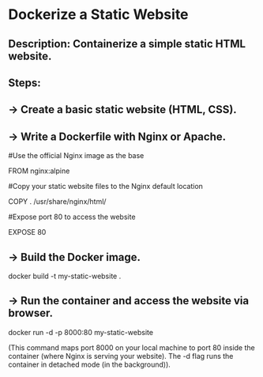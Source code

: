 #  Dockerize a Static Website

## Description: Containerize a simple static HTML website.

## Steps:
## -> Create a basic static website (HTML, CSS).

## -> Write a Dockerfile with Nginx or Apache.
#Use the official Nginx image as the base

FROM nginx:alpine

#Copy your static website files to the Nginx default location

COPY . /usr/share/nginx/html/

#Expose port 80 to access the website

EXPOSE 80

## -> Build the Docker image.

docker build -t my-static-website .

## -> Run the container and access the website via browser.

docker run -d -p 8000:80 my-static-website

(This command maps port 8000 on your local machine to port 80 inside the container (where Nginx is serving your website). The -d flag runs the container in detached mode (in the background)).



